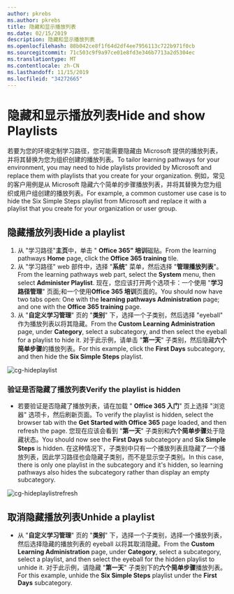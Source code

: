 ```yaml
---
author: pkrebs
ms.author: pkrebs
title: 隐藏和显示播放列表
ms.date: 02/15/2019
description: 隐藏和显示播放列表
ms.openlocfilehash: 88b042ce8f1f64d2df4ee7956113c722b971f0cb
ms.sourcegitcommit: 71c503c9f9a97ce01e8fd3e346b7713a2d5304ec
ms.translationtype: MT
ms.contentlocale: zh-CN
ms.lasthandoff: 11/15/2019
ms.locfileid: "34272665"
---
```

# <a name="hide-and-show-playlists"></a><span data-ttu-id="914dc-103">隐藏和显示播放列表</span><span class="sxs-lookup"><span data-stu-id="914dc-103">Hide and show Playlists</span></span>

<span data-ttu-id="914dc-104">若要为您的环境定制学习路径，您可能需要隐藏由 Microsoft 提供的播放列表，并将其替换为您为组织创建的播放列表。</span><span class="sxs-lookup"><span data-stu-id="914dc-104">To tailor learning pathways for your environment, you may need to hide playlists provided by Microsoft and replace them with playlists that you create for your organization.</span></span> <span data-ttu-id="914dc-105">例如，常见的客户用例是从 Microsoft 隐藏六个简单的步骤播放列表，并将其替换为您为组织或用户组创建的播放列表。</span><span class="sxs-lookup"><span data-stu-id="914dc-105">For example, a common customer use case is to hide the Six Simple Steps playlist from Microsoft and replace it with a playlist that you create for your organization or user group.</span></span> 

## <a name="hide-a-playlist"></a><span data-ttu-id="914dc-106">隐藏播放列表</span><span class="sxs-lookup"><span data-stu-id="914dc-106">Hide a playlist</span></span>

1. <span data-ttu-id="914dc-107">从 "学习路径"**主页**中，单击 " **Office 365" 培训**磁贴。</span><span class="sxs-lookup"><span data-stu-id="914dc-107">From the learning pathways **Home** page, click the **Office 365 training** tile.</span></span>
2. <span data-ttu-id="914dc-108">从 "学习路径" web 部件中，选择 "**系统**" 菜单，然后选择 "**管理播放列表**"。</span><span class="sxs-lookup"><span data-stu-id="914dc-108">From the learning pathways web part, select the **System** menu, then select **Administer Playlist**.</span></span> <span data-ttu-id="914dc-109">现在，您应该打开两个选项卡：一个使用 "**学习路径管理**" 页面;和一个使用**Office 365 培训**页面的。</span><span class="sxs-lookup"><span data-stu-id="914dc-109">You should now have two tabs open: One with the **learning pathways Administration** page; and one with the **Office 365 training** page.</span></span> 
3. <span data-ttu-id="914dc-110">从 "**自定义学习管理**" 页的 "**类别**" 下，选择一个子类别，然后选择 "eyeball" 作为播放列表以将其隐藏。</span><span class="sxs-lookup"><span data-stu-id="914dc-110">From the **Custom Learning Administration** page, under **Category**, select a subcategory, and then select the eyeball for a playlist to hide it.</span></span> <span data-ttu-id="914dc-111">对于此示例，请单击 "**第一天**" 子类别，然后隐藏**六个简单步骤**的播放列表。</span><span class="sxs-lookup"><span data-stu-id="914dc-111">For this example, click the **First Days** subcategory, and then hide the **Six Simple Steps** playlist.</span></span>  

![cg-hideplaylist](media/cg-hideplaylist.png)

### <a name="verify-the-playlist-is-hidden"></a><span data-ttu-id="914dc-113">验证是否隐藏了播放列表</span><span class="sxs-lookup"><span data-stu-id="914dc-113">Verify the playlist is hidden</span></span>
- <span data-ttu-id="914dc-114">若要验证是否隐藏了播放列表，请在加载 " **Office 365 入门**" 页上选择 "浏览器" 选项卡，然后刷新页面。</span><span class="sxs-lookup"><span data-stu-id="914dc-114">To verify the playlist is hidden, select the browser tab with the **Get Started with Office 365** page loaded, and then refresh the page.</span></span> <span data-ttu-id="914dc-115">您现在应该会看到 "**第一天**" 子类别和**六个简单步骤**处于隐藏状态。</span><span class="sxs-lookup"><span data-stu-id="914dc-115">You should now see the **First Days** subcategory and **Six Simple Steps** is hidden.</span></span> <span data-ttu-id="914dc-116">在这种情况下，子类别中只有一个播放列表且隐藏了一个播放列表，因此学习路径也会隐藏子类别，而不是显示空子类别。</span><span class="sxs-lookup"><span data-stu-id="914dc-116">In this case, there is only one playlist in the subcategory and it's hidden, so learning pathways also hides the subcategory rather than display an empty subcategory.</span></span> 

![cg-hideplaylistrefresh](media/cg-hideplaylistrefresh.png)

## <a name="unhide-a-playlist"></a><span data-ttu-id="914dc-118">取消隐藏播放列表</span><span class="sxs-lookup"><span data-stu-id="914dc-118">Unhide a playlist</span></span>

- <span data-ttu-id="914dc-119">从 "**自定义学习管理**" 页的 "**类别**" 下，选择一个子类别，选择一个播放列表，然后选择隐藏的播放列表的 eyeball 以将其取消隐藏。</span><span class="sxs-lookup"><span data-stu-id="914dc-119">From the **Custom Learning Administration** page, under **Category**, select a subcategory, select a playlist, and then select the eyeball for the hidden playlist to unhide it.</span></span> <span data-ttu-id="914dc-120">对于此示例，请隐藏 "**第一天**" 子类别下的**六个简单步骤**播放列表。</span><span class="sxs-lookup"><span data-stu-id="914dc-120">For this example, unhide the **Six Simple Steps** playlist under the **First Days** subcategory.</span></span>  


